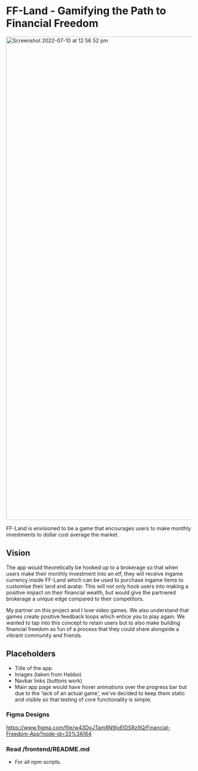 # FF-Land - Gamifying the Path to Financial Freedom
<img width="1310" alt="Screenshot 2022-07-10 at 12 56 52 pm" src="https://user-images.githubusercontent.com/82213524/178129468-5a55973a-f05a-4c29-b558-d3eb6729bb66.png">

FF-Land is envisioned to be a game that encourages users to make monthly investments to dollar cost average the market.

## Vision
The app would theoretically be hooked up to a brokerage so that when users make their monthly investment into an etf, they will receive ingame currency inside FF-Land which can be used to purchase ingame items to customise their land and avatar. This will not only hook users into making a positive impact on their financial wealth, but would give the partnered brokerage a unique edge compared to their competitors. 

My partner on this project and I love video games. We also understand that games create positive feedback loops which entice you to play again. We wanted to tap into this concept to retain users but to also make building financial freedom as fun of a process that they could share alongside a vibrant community and friends.

## Placeholders
- Title of the app
- Images (taken from Habbo)
- Navbar links (buttons work)
- Main app page would have hover animations over the progress bar but due to the 'lack of an actual game', we've decided to keep them static and visible so that testing of core functionality is simple. 

### Figma Designs
https://www.figma.com/file/w43DoJTam8N9IoElDSRz9Q/Financial-Freedom-App?node-id=33%3A164

### Read /frontend/README.md
 - For all npm scripts.
